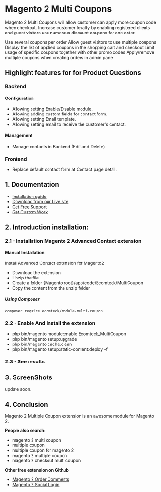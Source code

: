 # Magento 2 Multi Coupons
Magento 2 Multi Coupons will allow customer can apply more coupon code when checkout.
Increase customer loyalty by enabling registered clients and guest visitors use numerous discount coupons for one order.

Use several coupons per order
Allow guest visitors to use multiple coupons
Display the list of applied coupons in the shopping cart and checkout
Limit usage of specific coupons together with other promo codes
Apply/remove multiple coupons when creating orders in admin pane

## Highlight features for for Product Questions
### Backend
#### Configuration
- Allowing setting Enable/Disable module.
- Allowing adding custom fields for contact form.
- Allowing setting Email template.
- Allowing setting email to receive the customer's contact.
#### Management
- Manage contacts in Backend (Edit and Delete)

### Frontend
- Replace default contact form at Contact page detail.

## 1. Documentation

- [Installation guide](https://ecomteck.com/magento-2-tutorials/install-magento-2-extension/)
- [Download from our Live site](https://ecomteck.com/downloads/magento-2-multi-coupon/)
- [Get Free Support](https://ecomteck.com/ask-question/)
- [Get Custom Work](https://ecomteck.com/contact)

## 2. Introduction installation:

### 2.1 - Installation Magento 2 Advanced Contact extension
#### Manual Installation
Install Advanced Contact extension for Magento2
 * Download the extension
 * Unzip the file
 * Create a folder {Magento root}/app/code/Ecomteck/MultiCoupon
 * Copy the content from the unzip folder


##### Using Composer

```
composer require ecomteck/module-multi-coupon

```

### 2.2 - Enable And Install the extension
 * php bin/magento module:enable Ecomteck_MultiCoupon
 * php bin/magento setup:upgrade
 * php bin/magento cache:clean
 * php bin/magento setup:static-content:deploy -f

### 2.3 - See results

## 3. ScreenShots
update soon.

## 4. Conclusion
Magento 2 Multiple Coupon extension is an awesome module for Magento 2.

**People also search:**
- magento 2 multi coupon
- multiple coupon
- multiple coupon for magento 2
- magento 2 multiple coupon
- magento 2 checkout multi coupon

**Other free extension on Github**
- [Magento 2 Order Comments](https://github.com/ecomteck/magento2-order-comments)
- [Magento 2 Social Login](https://github.com/ecomteck/magento-2-social-login)
